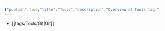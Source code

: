 ```yaml
---
{"publish":true,"title":"Tools","description":"Overview of Tools tag.","created":"2025-02-10T01:13:37.049+01:00","modified":"2025-03-12T02:34:46.480+01:00","cssclasses":"mado-heading"}
---
```



- [[tags/Tools/Git\|Git]]

